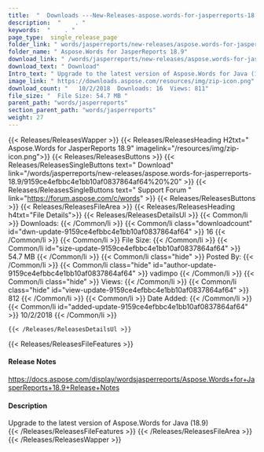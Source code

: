 ```yaml
---
title:  "  Downloads ---New-Releases-aspose.words-for-jasperreports-18.9 . " 
description:  "    . " 
keywords:  "    . " 
page_type:  single_release_page
folder_link: " words/jasperreports/new-releases/aspose.words-for-jasperreports-18.9/"
folder_name: " Aspose.Words for JasperReports 18.9"
download_link: " /words/jasperreports/new-releases/aspose.words-for-jasperreports-18.9/9159ce4efbbc4e1bb10af0837864af64"
download_text: " Download"
Intro_text: " Upgrade to the latest version of Aspose.Words for Java (18.9)"
image_link: " https://downloads.aspose.com/resources/img/zip-icon.png"
download_count: "   10/2/2018  Downloads: 16  Views: 811"
file_size: "  File Size: 54.7 MB "
parent_path: "words/jasperreports"
section_parent_path: "words/jasperreports"
weight: 27 
---
```


{{< Releases/ReleasesWapper >}}
  {{< Releases/ReleasesHeading H2txt=" Aspose.Words for JasperReports 18.9" imagelink="/resources/img/zip-icon.png">}}
  {{< Releases/ReleasesButtons >}}
    {{< Releases/ReleasesSingleButtons text=" Download" link="/words/jasperreports/new-releases/aspose.words-for-jasperreports-18.9/9159ce4efbbc4e1bb10af0837864af64%20%20" >}}
    {{< Releases/ReleasesSingleButtons text=" Support Forum " link="https://forum.aspose.com/c/words" >}}
  {{< Releases/ReleasesButtons >}}
  {{< Releases/ReleasesFileArea >}}
    {{< Releases/ReleasesHeading h4txt="File Details">}}
    {{< Releases/ReleasesDetailsUl >}}
            {{< Common/li  >}} Downloads: {{< /Common/li >}} 
      {{< Common/li class="downloadcount" id="dwn-update-9159ce4efbbc4e1bb10af0837864af64" >}} 16 {{< /Common/li >}} 
      {{< Common/li  >}} File Size: {{< /Common/li >}} 
      {{< Common/li id="size-update-9159ce4efbbc4e1bb10af0837864af64" >}} 54.7 MB {{< /Common/li >}} 
      {{< Common/li  class="hide" >}} Posted By: {{< /Common/li >}} 
      {{< Common/li class="hide" id="author-update-9159ce4efbbc4e1bb10af0837864af64" >}} vadimpo {{< /Common/li >}} 
      {{< Common/li class="hide"  >}} Views: {{< /Common/li >}} 
      {{< Common/li class="hide" id="view-update-9159ce4efbbc4e1bb10af0837864af64" >}} 812 {{< /Common/li >}} 
      {{< Common/li  >}} Date Added: {{< /Common/li >}} 
      {{< Common/li id="added-update-9159ce4efbbc4e1bb10af0837864af64" >}} 10/2/2018 {{< /Common/li >}} 

    {{< /Releases/ReleasesDetailsUl >}}

  {{< Releases/ReleasesFileFeatures >}}
      <h4>Release Notes</h4><div><a href="https://docs.aspose.com/display/wordsjasperreports/Aspose.Words+for+JasperReports+18.9+Release+Notes">https://docs.aspose.com/display/wordsjasperreports/Aspose.Words+for+JasperReports+18.9+Release+Notes</a></div><h4>Description</h4><div class="HTMLDescription">Upgrade to the latest version of Aspose.Words for Java (18.9)</div>
  {{< /Releases/ReleasesFileFeatures >}}
 {{< /Releases/ReleasesFileArea >}}
{{< /Releases/ReleasesWapper >}}


